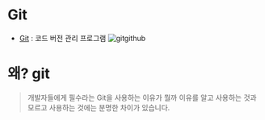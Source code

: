 # Git
* [Git](Git.md) : 코드 버전 관리 프로그램 
![gitgithub](https://user-images.githubusercontent.com/53849793/112778449-8ade4180-907f-11eb-9d75-9d6df5984de9.png)

# 왜? git
> 개발자들에게 필수라는 Git을 사용하는 이유가 뭘까
이유를 알고 사용하는 것과 모르고 사용하는 것에는 분명한 차이가 있습니다.
